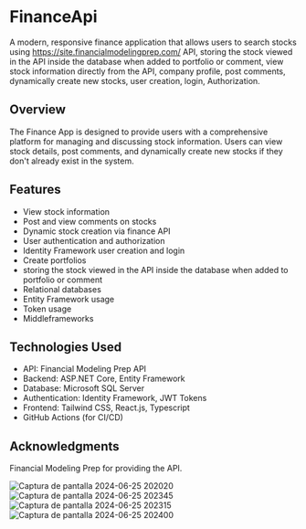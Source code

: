 # FinanceApi

A modern, responsive finance application that allows users to search stocks using https://site.financialmodelingprep.com/ API, storing the stock viewed in the API inside the database when added to portfolio or comment, view stock information directly from the API, company profile, post comments, dynamically create new stocks, user creation, login, Authorization.

## Overview

The Finance App is designed to provide users with a comprehensive platform for managing and discussing stock information. Users can view stock details, post comments, and dynamically create new stocks if they don't already exist in the system.

## Features

- View stock information
- Post and view comments on stocks
- Dynamic stock creation via finance API
- User authentication and authorization
- Identity Framework user creation and login
- Create portfolios
- storing the stock viewed in the API inside the database when added to portfolio or comment
- Relational databases
- Entity Framework usage
- Token usage
- Middleframeworks

## Technologies Used

- API: Financial Modeling Prep API
- Backend: ASP.NET Core, Entity Framework
- Database: Microsoft SQL Server
- Authentication: Identity Framework, JWT Tokens
- Frontend: Tailwind CSS, React.js, Typescript
- GitHub Actions (for CI/CD)

## Acknowledgments

Financial Modeling Prep for providing the API.

![Captura de pantalla 2024-06-25 202020](https://github.com/LuisMerc4do/FinanceApi/assets/163725779/2a2980bb-f560-4f3c-a377-2289c23795ed)
![Captura de pantalla 2024-06-25 202345](https://github.com/LuisMerc4do/FinanceApi/assets/163725779/c5867fff-28a3-4139-a5d1-d8be23bad620)
![Captura de pantalla 2024-06-25 202315](https://github.com/LuisMerc4do/FinanceApi/assets/163725779/d006b55b-c30c-4978-855b-25811298dfdf)
![Captura de pantalla 2024-06-25 202400](https://github.com/LuisMerc4do/FinanceApi/assets/163725779/1f3427b9-8e81-4097-9d17-21765751422c)
